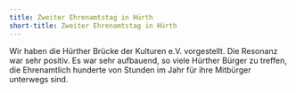 ```yaml
---
title: Zweiter Ehrenamtstag in Hürth
short-title: Zweiter Ehrenamtstag in Hürth
---
```

 

Wir haben die Hürther Brücke der Kulturen e.V. vorgestellt.  Die
Resonanz war sehr positiv.  Es war sehr aufbauend, so viele Hürther
Bürger zu treffen, die Ehrenamtlich hunderte von Stunden im Jahr für
ihre Mitbürger unterwegs sind.


